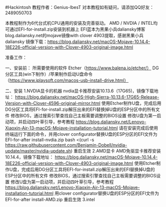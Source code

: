 #Hackintosh
教程作者：Genius-lbesT 对本教程如有疑问，请添加QQ好友：2489050703

本教程制作为6代台式机CPU通用的安装及完善驱动。
AMD / NVDIA / INTEL均可通过EFI-for-install.zip安装到机器上
EFI蓝本为黑果小兵daliansky博客blog.daliansky.net的mojave镜像with clover 4903提取，感谢黑果小兵daliansky
镜像下载：https://blog.daliansky.net/macOS-Mojave-10.14.4-18E226-official-version-with-Clover-4903-original-image.html

准备工作：

一、安装前：
  所需要使用的软件
    Etcher（https://www.balena.io/etcher/）
    DG分区工具(win下制作）/苹果制作启动U盘命令（https://www.iplaysoft.com/macos-usb-install-drive.html）

二、安装
1.NVDIA显卡的机器
  nvdia显卡推荐安装10.13.6（17G65)，镜像下载地址：
  https://blog.daliansky.net/macOS-High-Sierra-10.13.6-17G65-Release-Version-with-Clover-4596-original-mirror.html
  使用Etcher制作U盘，完成后用DG分区工具将EFI-for-install.zip解压出来的EFI替换掉U盘的ESP分区中的所有文件
  修改BIOS，通过搜索引擎查找自己主板需要调整的BIOS设置
  修改U盘为第一启动项，并启动四叶草引导，参考教程
  https://blog.daliansky.net/Lenovo-Xiaoxin-Air-13-macOS-Mojave-installation-tutorial.html
  请在安装完成后使用终端运行下面的命令，并用clover configurator替换U盘的ESP分区的EFI文件为EFI-for-after install-nvdia.zip
  bash <(curl -s https://raw.githubusercontent.com/Benjamin-Dobell/nvidia-update/master/nvidia-update.sh)
  重启生效
2.AMD显卡
  AMD免驱显卡推荐安装10.14.4，镜像下载地址：
  https://blog.daliansky.net/macOS-Mojave-10.14.4-18E226-official-version-with-Clover-4903-original-image.html
  使用Etcher制作U盘，完成后用DG分区工具将EFI-for-install.zip解压出来的EFI替换掉U盘的ESP分区中的所有文件
  修改BIOS，通过搜索引擎查找自己主板需要调整的BIOS设置
  修改U盘为第一启动项，并启动四叶草引导，参考教程
  https://blog.daliansky.net/Lenovo-Xiaoxin-Air-13-macOS-Mojave-installation-tutorial.html
  用clover configurator替换U盘的ESP分区的EFI文件为EFI-for-after install-AMD.zip
  重启生效
3.intel
  
